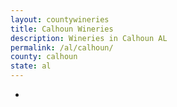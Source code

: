 ```yaml
---
layout: countywineries
title: Calhoun Wineries
description: Wineries in Calhoun AL
permalink: /al/calhoun/
county: calhoun
state: al
---
```

-

